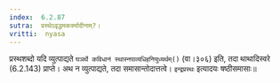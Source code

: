 ```yaml
---
index:  6.2.87
sutra:  प्रस्थेऽवृद्धमकर्क्यादीनाम्?।
vritti:  nyasa
---
```


प्रस्थशब्दो यदि व्युत्पाद्यते `घञर्थे कविधानं स्थास्नपाव्यधिहनियुध्यर्थम्()` (वा।३०६) इति, तदा थाथादिस्वरे (6.2.143) प्राप्ते। अथ न व्युत्पाद्यते, तदा समासान्तोदात्तत्वे। `इन्द्रप्रस्थः` इत्यादयः षष्ठीसमासाः॥
